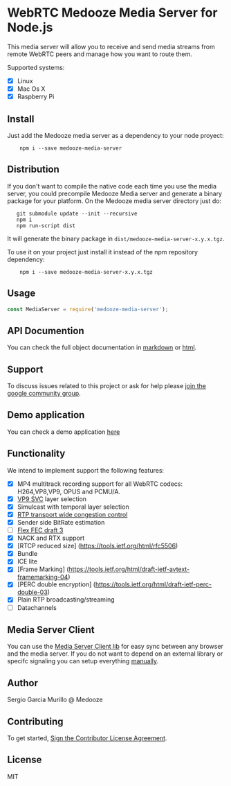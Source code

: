 # WebRTC Medooze Media Server for Node.js

This media server will allow you to receive and send media streams from remote WebRTC peers and manage how you want to route them. 

Supported systems:

 - [x] Linux
 - [x] Mac Os X
 - [x] Raspberry Pi

## Install
 
Just add the Medooze media server as a dependency to your node proyect:
```
    npm i --save medooze-media-server
```
## Distribution

If you don't want to compile the native code each time you use the media server, you could precompile Medooze Media server and generate a binary package for your platform. On the Medooze media server directory just do:

```
   git submodule update --init --recursive
   npm i
   npm run-script dist
```

It will generate the binary package in `dist/medooze-media-server-x.y.x.tgz`.

To use it on your project just install it instead of the npm repository dependency:

```
    npm i --save medooze-media-server-x.y.x.tgz
```

## Usage
```javascript
const MediaServer = require('medooze-media-server');
```
## API Documention
You can check the full object documentation in [markdown](api.md) or [html](https://medooze.github.io/media-server-node/).

## Support
To discuss issues related to this project or ask for help please [join the google community group](https://groups.google.com/forum/#!forum/medooze).

## Demo application
You can check a demo application [here](https://github.com/medooze/media-server-demo-node)

## Functionality
We intend to implement support the following features:

- [x] MP4 multitrack recording support for all WebRTC codecs: H264,VP8,VP9, OPUS and PCMU/A.
- [x] [VP9 SVC](https://tools.ietf.org/html/draft-ietf-payload-vp9-02) layer selection
- [x] Simulcast with temporal layer selection
- [x] [RTP transport wide congestion control](https://tools.ietf.org/html/draft-holmer-rmcat-transport-wide-cc-extensions-01)
- [x] Sender side BitRate estimation
- [ ] [Flex FEC draft 3](https://tools.ietf.org/html/draft-ietf-payload-flexible-fec-scheme-03)
- [x] NACK and RTX support
- [x] [RTCP reduced size] (https://tools.ietf.org/html/rfc5506)
- [x] Bundle
- [x] ICE lite
- [x] [Frame Marking] (https://tools.ietf.org/html/draft-ietf-avtext-framemarking-04)
- [x] [PERC double encryption] (https://tools.ietf.org/html/draft-ietf-perc-double-03)
- [x] Plain RTP broadcasting/streaming
- [ ] Datachannels

## Media Server Client

You can use the [Media Server Client lib](https://github.com/medooze/media-server-client-js) for easy sync between any browser and the media server. If you do not want to depend on an external library or specifc signaling you can setup everything [manually](manual.md).

## Author

Sergio Garcia Murillo @ Medooze 

## Contributing
To get started, [Sign the Contributor License Agreement](https://www.clahub.com/agreements/medooze/media-server-node).

## License
MIT
